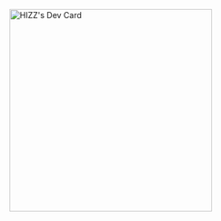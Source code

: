 <a href="https://app.daily.dev/thehizzlegizzle"><img src="https://api.daily.dev/devcards/v2/cOLBPGqutoWN6IYgPMyQX.png?type=default&r=ni1" width="356" alt="HIZZ's Dev Card"/></a>
